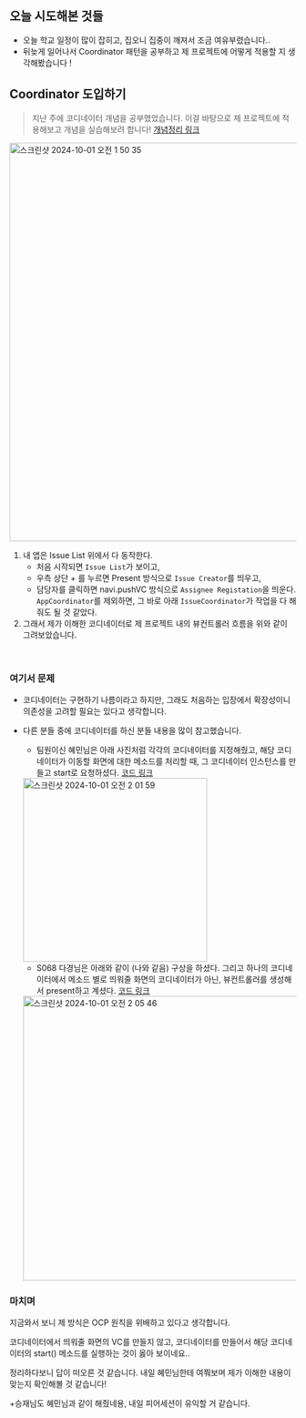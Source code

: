 ## 오늘 시도해본 것들
- 오늘 학교 일정이 많이 잡히고, 집오니 집중이 깨져서 조금 여유부렸습니다..
- 뒤늦게 일어나서 Coordinator 패턴을 공부하고 제 프로젝트에 어떻게 적용할 지 생각해봤습니다 !

## Coordinator 도입하기
> 지난 주에 코디네이터 개념을 공부했었습니다. 이걸 바탕으로 제 프로젝트에 적용해보고 개념을 실습해보려 합니다! [개념정리 링크](https://github.com/Kyxxn/TIL/blob/main/Coordinator%20Design%20Pattern.md)

<img width="700" alt="스크린샷 2024-10-01 오전 1 50 35" src="https://github.com/user-attachments/assets/d3ee8e48-0b5e-4481-b930-d02b8e77a271">

1. 내 앱은 Issue List 위에서 다 동작한다.
    - 처음 시작되면 `Issue List`가 보이고,
    - 우측 상단 + 를 누르면 Present 방식으로 `Issue Creator`를 띄우고,
    - 담당자를 클릭하면 navi.pushVC 방식으로 `Assignee Registation`을 띄운다.
 `AppCoordinator`를 제외하면, 그 바로 아래 `IssueCoordinator`가 작업을 다 해줘도 될 것 같았다.
2. 그래서 제가 이해한 코디네이터로 제 프로젝트 내의 뷰컨트롤러 흐름을 위와 같이 그려보았습니다.

<br>

### 여기서 문제
- 코디네이터는 구현하기 나름이라고 하지만, 그래도 처음하는 입장에서 확장성이니 의존성을 고려할 필요는 있다고 생각합니다.
- 다른 분들 중에 코디네이터를 하신 분들 내용을 많이 참고했습니다.
    - 팀원이신 혜민님은 아래 사진처럼 각각의 코디네이터를 지정해줬고,
    해당 코디네이터가 이동할 화면에 대한 메소드를 처리할 때, 그 코디네이터 인스턴스를 만들고 start로 요청하셨다. [코드 링크](https://github.com/boostcampwm-2024/swift-p3-issue-tracker/blob/S076/IssueTrackerApp/IssueTrackerApp/Source/Presenter/App/Coordinator/IssueListCoordinator.swift)
    <img width="323" alt="스크린샷 2024-10-01 오전 2 01 59" src="https://github.com/user-attachments/assets/fe9f5ab0-54fc-48a0-9bc0-4e50440bad5b">

    - S068 다경님은 아래와 같이 (나와 같음) 구상을 하셨다.
    그리고 하나의 코디네이터에서 메소드 별로 띄워줄 화면의 코디네이터가 아닌, 뷰컨트롤러를 생성해서 present하고 계셨다. [코드 링크](IssueManager/IssueManager/Coordinators/IssueCoordinator.swift)
    <img width="500" alt="스크린샷 2024-10-01 오전 2 05 46" src="https://github.com/user-attachments/assets/0efe3a50-f342-4845-9b51-d32edb136b48">


### 마치며
지금와서 보니 제 방식은 OCP 원칙을 위배하고 있다고 생각합니다.

코디네이터에서 띄워줄 화면의 VC를 만들지 않고, 코디네이터를 만들어서 해당 코디네이터의 start() 메소드를 실행하는 것이 옳아 보이네요..

정리하다보니 답이 떠오른 것 같습니다. 내일 혜민님한테 여쭤보며 제가 이해한 내용이 맞는지 확인해볼 것 같습니다!

+승재님도 혜민님과 같이 해줬네용, 내일 피어세션이 유익할 거 같습니다.
